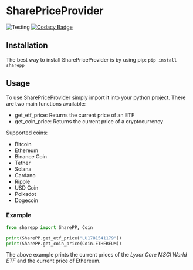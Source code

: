 # SharePriceProvider
![Testing](https://github.com/Plebo13/sharepp/actions/workflows/tests.yaml/badge.svg)
[![Codacy Badge](https://app.codacy.com/project/badge/Grade/fb03b5a446ae4a058e483c916e18d06c)](https://www.codacy.com/gh/Plebo13/sharepp/dashboard?utm_source=github.com&amp;utm_medium=referral&amp;utm_content=Plebo13/sharepp&amp;utm_campaign=Badge_Grade)
## Installation
The best way to install SharePriceProvider is by using pip:
`pip install sharepp`

## Usage
To use SharePriceProvider simply import it into your python project.
There are two main functions available:
- get_etf_price: Returns the current price of an ETF
- get_coin_price: Returns the current price of a cryptocurrency

Supported coins:
- Bitcoin
- Ethereum
- Binance Coin
- Tether
- Solana
- Cardano
- Ripple
- USD Coin
- Polkadot
- Dogecoin

### Example
```python
from sharepp import SharePP, Coin

print(SharePP.get_etf_price("LU1781541179"))
print(SharePP.get_coin_price(Coin.ETHEREUM))
```
The above example prints the current prices of the *Lyxor Core MSCI World ETF*
and the current price of Ethereum.
